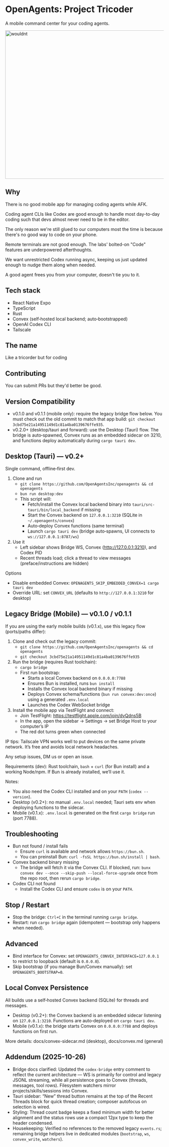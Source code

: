 # OpenAgents: Project Tricoder

A mobile command center for your coding agents.

<img width="1000" height="470" alt="wouldnt" src="https://github.com/user-attachments/assets/0569c202-e7d8-43a7-b6ad-829fe761d31b" />

## Why

There is no good mobile app for managing coding agents while AFK.

Coding agent CLIs like Codex are good enough to handle most day-to-day coding such that devs almost never need to be in the editor.

The only reason we're still glued to our computers most the time is because there's no good way to code on your phone.

Remote terminals are not good enough. The labs' bolted-on "Code" features are underpowered afterthoughts.

We want unrestricted Codex running async, keeping us just updated enough to nudge them along when needed.

A good agent frees you from your computer, doesn't tie you to it.

## Tech stack

- React Native Expo
- TypeScript
- Rust
- Convex (self‑hosted local backend; auto‑bootstrapped)
- OpenAI Codex CLI
- Tailscale

## The name

Like a tricorder but for coding

## Contributing

You can submit PRs but they'd better be good.

## Version Compatibility

- v0.1.0 and v0.1.1 (mobile only): require the legacy bridge flow below. You must check out the old commit to match that app build: `git checkout 3cbd75e21a14951149d1c81a4ba0139676ffe935`.
- v0.2.0+ (desktop/tauri and forward): use the Desktop (Tauri) flow. The bridge is auto‑spawned, Convex runs as an embedded sidecar on 3210, and functions deploy automatically during `cargo tauri dev`.

## Desktop (Tauri) — v0.2+

Single command, offline‑first dev.

1) Clone and run
   - `git clone https://github.com/OpenAgentsInc/openagents && cd openagents`
   - `bun run desktop:dev`
   - This script will:
     - Fetch/install the Convex local backend binary into `tauri/src-tauri/bin/local_backend` if missing
     - Start the Convex backend on `127.0.0.1:3210` (SQLite in `~/.openagents/convex`)
     - Auto‑deploy Convex functions (same terminal)
     - Launch `cargo tauri dev` (bridge auto‑spawns, UI connects to `ws://127.0.0.1:8787/ws`)
3) Use it
   - Left sidebar shows Bridge WS, Convex (http://127.0.0.1:3210), and Codex PID
   - Recent threads load; click a thread to view messages (preface/instructions are hidden)

Options
- Disable embedded Convex: `OPENAGENTS_SKIP_EMBEDDED_CONVEX=1 cargo tauri dev`
- Override URL: set `CONVEX_URL` (defaults to `http://127.0.0.1:3210` for desktop)

## Legacy Bridge (Mobile) — v0.1.0 / v0.1.1

If you are using the early mobile builds (v0.1.x), use this legacy flow (ports/paths differ):

1) Clone and check out the legacy commit:
   - `git clone https://github.com/OpenAgentsInc/openagents && cd openagents`
   - `git checkout 3cbd75e21a14951149d1c81a4ba0139676ffe935`
2) Run the bridge (requires Rust toolchain):
   - `cargo bridge`
   - First run bootstrap:
     - Starts a local Convex backend on `0.0.0.0:7788`
     - Ensures Bun is installed, runs `bun install`
     - Installs the Convex local backend binary if missing
     - Deploys Convex schema/functions (`bun run convex:dev:once`) using a generated `.env.local`
     - Launches the Codex WebSocket bridge
3) Install the mobile app via TestFlight and connect:
   - Join TestFlight: https://testflight.apple.com/join/dvQdns5B
   - In the app, open the sidebar → Settings → set Bridge Host to your computer’s IP
   - The red dot turns green when connected

IP tips: Tailscale VPN works well to put devices on the same private network. It’s free and avoids local network headaches.

Any setup issues, DM us or open an issue.

Requirements (dev): Rust toolchain, `bash` + `curl` (for Bun install) and a working Node/npm. If Bun is already installed, we’ll use it.

Notes:
- You also need the Codex CLI installed and on your `PATH` (`codex --version`).
- Desktop (v0.2+): no manual `.env.local` needed; Tauri sets env when deploying functions to the sidecar.
- Mobile (v0.1.x): `.env.local` is generated on the first `cargo bridge` run (port 7788).

## Troubleshooting

- Bun not found / install fails
  - Ensure `curl` is available and network allows `https://bun.sh`.
  - You can preinstall Bun: `curl -fsSL https://bun.sh/install | bash`.
- Convex backend binary missing
  - The bridge will fetch it via the Convex CLI. If blocked, run: `bunx convex dev --once --skip-push --local-force-upgrade` once from the repo root, then rerun `cargo bridge`.
- Codex CLI not found
  - Install the Codex CLI and ensure `codex` is on your `PATH`.

## Stop / Restart

- Stop the bridge: `Ctrl+C` in the terminal running `cargo bridge`.
- Restart: run `cargo bridge` again (idempotent — bootstrap only happens when needed).

## Advanced

- Bind interface for Convex: set `OPENAGENTS_CONVEX_INTERFACE=127.0.0.1` to restrict to loopback (default is `0.0.0.0`).
- Skip bootstrap (if you manage Bun/Convex manually): set `OPENAGENTS_BOOTSTRAP=0`.

## Local Convex Persistence

All builds use a self‑hosted Convex backend (SQLite) for threads and messages.

- Desktop (v0.2+): the Convex backend is an embedded sidecar listening on `127.0.0.1:3210`. Functions are auto‑deployed on `cargo tauri dev`.
- Mobile (v0.1.x): the bridge starts Convex on `0.0.0.0:7788` and deploys functions on first run.

More details: docs/convex-sidecar.md (desktop), docs/convex.md (general)

## Addendum (2025-10-26)

- Bridge docs clarified: Updated the `codex-bridge` entry comment to reflect the current architecture — WS is primarily for control and legacy JSONL streaming, while all persistence goes to Convex (threads, messages, tool rows). Filesystem watchers mirror projects/skills/sessions into Convex.
- Tauri sidebar: “New” thread button remains at the top of the Recent Threads block for quick thread creation; composer autofocus on selection is wired.
- Styling: Thread count badge keeps a fixed minimum width for better alignment and the status rows use a compact 12px type to keep the header condensed.
- Housekeeping: Verified no references to the removed legacy `events.rs`; remaining bridge helpers live in dedicated modules (`bootstrap`, `ws`, `convex_write`, `watchers`).
